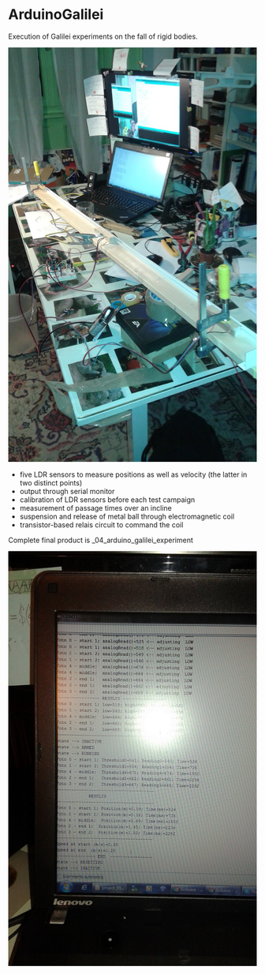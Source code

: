 # ArduinoGalilei
Execution of Galilei experiments on the fall of rigid bodies.

![experiment setup](/pics/incline.jpg)

 * five LDR sensors to measure positions as well as velocity (the latter in two distinct points)
 * output through serial monitor
 * calibration of LDR sensors before each test campaign
 * measurement of passage times over an incline
 * suspension and release of metal ball through electromagnetic coil
 * transistor-based relais circuit to command the coil

Complete final product is _04_arduino_galilei_experiment

![experiment setup](/pics/monitor.jpg)

